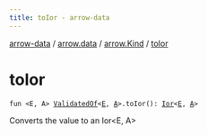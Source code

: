 ```yaml
---
title: toIor - arrow-data
---
```


[arrow-data](../../index.html) / [arrow.data](../index.html) / [arrow.Kind](index.html) / [toIor](./to-ior.html)

# toIor

`fun <E, A> `[`ValidatedOf`](../-validated-of.html)`<`[`E`](to-ior.html#E)`, `[`A`](to-ior.html#A)`>.toIor(): `[`Ior`](../-ior/index.html)`<`[`E`](to-ior.html#E)`, `[`A`](to-ior.html#A)`>`

Converts the value to an Ior&lt;E, A&gt;

